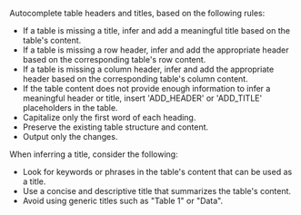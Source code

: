 Autocomplete table headers and titles, based on the following rules:
* If a table is missing a title, infer and add a meaningful title based on the table's content.
* If a table is missing a row header, infer and add the appropriate header based on the corresponding table's row content.
* If a table is missing a column header, infer and add the appropriate header based on the corresponding table's column content.
* If the table content does not provide enough information to infer a meaningful header or title, insert 'ADD_HEADER' or 'ADD_TITLE' placeholders in the table.
* Capitalize only the first word of each heading.
* Preserve the existing table structure and content.
* Output only the changes.

When inferring a title, consider the following:
* Look for keywords or phrases in the table's content that can be used as a title.
* Use a concise and descriptive title that summarizes the table's content.
* Avoid using generic titles such as "Table 1" or "Data".